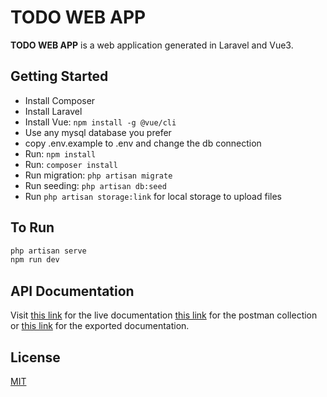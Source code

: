 # TODO WEB APP

**TODO WEB APP** is a web application generated in Laravel and Vue3.

## Getting Started

- Install Composer
- Install Laravel
- Install Vue: `npm install -g @vue/cli`
- Use any mysql database you prefer
- copy .env.example to .env and change the db connection
- Run: `npm install`
- Run: `composer install`
- Run migration: `php artisan migrate`
- Run seeding: `php artisan db:seed`
- Run `php artisan storage:link` for local storage to upload files

## To Run
```bash
php artisan serve
npm run dev
```

## API Documentation
Visit [this link](https://documenter.getpostman.com/view/23199052/2s9Ykq6fLb) for the live documentation
[this link](https://github.com/muzalee/web-todo/blob/main/storage/Todo%20Web%20App.postman_collection.json) for the postman collection or [this link](https://github.com/muzalee/web-todo/blob/main/storage/Todo%20Web%20App%20API%20Doc.pdf) for the exported documentation.

## License
[MIT](https://choosealicense.com/licenses/mit/)
